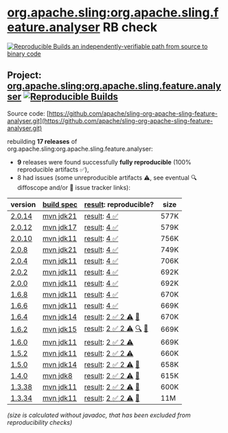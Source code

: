 [org.apache.sling:org.apache.sling.feature.analyser](https://central.sonatype.com/artifact/org.apache.sling/org.apache.sling.feature.analyser/versions) RB check
=======

[![Reproducible Builds](https://reproducible-builds.org/images/logos/rb.svg) an independently-verifiable path from source to binary code](https://reproducible-builds.org/)

## Project: [org.apache.sling:org.apache.sling.feature.analyser](https://central.sonatype.com/artifact/org.apache.sling/org.apache.sling.feature.analyser/versions) [![Reproducible Builds](https://img.shields.io/endpoint?url=https://raw.githubusercontent.com/jvm-repo-rebuild/reproducible-central/master/content/org/apache/sling/org.apache.sling.feature.analyser/badge.json)](https://github.com/jvm-repo-rebuild/reproducible-central/blob/master/content/org/apache/sling/org.apache.sling.feature.analyser/README.md)

Source code: [https://github.com/apache/sling-org-apache-sling-feature-analyser.git](https://github.com/apache/sling-org-apache-sling-feature-analyser.git)

rebuilding **17 releases** of org.apache.sling:org.apache.sling.feature.analyser:
- **9** releases were found successfully **fully reproducible** (100% reproducible artifacts :white_check_mark:),
- 8 had issues (some unreproducible artifacts :warning:, see eventual :mag: diffoscope and/or :memo: issue tracker links):

| version | [build spec](/BUILDSPEC.md) | [result](https://reproducible-builds.org/docs/jvm/): reproducible? | size |
| -- | --------- | ------ | -- |
| [2.0.14](https://central.sonatype.com/artifact/org.apache.sling/org.apache.sling.feature.analyser/2.0.14/pom) | [mvn jdk21](org.apache.sling.feature.analyser-2.0.14.buildspec) | [result](org.apache.sling.feature.analyser-2.0.14.buildinfo): [4 :white_check_mark: ](org.apache.sling.feature.analyser-2.0.14.buildcompare) | 577K |
| [2.0.12](https://central.sonatype.com/artifact/org.apache.sling/org.apache.sling.feature.analyser/2.0.12/pom) | [mvn jdk17](org.apache.sling.feature.analyser-2.0.12.buildspec) | [result](org.apache.sling.feature.analyser-2.0.12.buildinfo): [4 :white_check_mark: ](org.apache.sling.feature.analyser-2.0.12.buildcompare) | 579K |
| [2.0.10](https://central.sonatype.com/artifact/org.apache.sling/org.apache.sling.feature.analyser/2.0.10/pom) | [mvn jdk11](org.apache.sling.feature.analyser-2.0.10.buildspec) | [result](org.apache.sling.feature.analyser-2.0.10.buildinfo): [4 :white_check_mark: ](org.apache.sling.feature.analyser-2.0.10.buildcompare) | 756K |
| [2.0.8](https://central.sonatype.com/artifact/org.apache.sling/org.apache.sling.feature.analyser/2.0.8/pom) | [mvn jdk21](org.apache.sling.feature.analyser-2.0.8.buildspec) | [result](org.apache.sling.feature.analyser-2.0.8.buildinfo): [4 :white_check_mark: ](org.apache.sling.feature.analyser-2.0.8.buildcompare) | 749K |
| [2.0.4](https://central.sonatype.com/artifact/org.apache.sling/org.apache.sling.feature.analyser/2.0.4/pom) | [mvn jdk11](org.apache.sling.feature.analyser-2.0.4.buildspec) | [result](org.apache.sling.feature.analyser-2.0.4.buildinfo): [4 :white_check_mark: ](org.apache.sling.feature.analyser-2.0.4.buildcompare) | 706K |
| [2.0.2](https://central.sonatype.com/artifact/org.apache.sling/org.apache.sling.feature.analyser/2.0.2/pom) | [mvn jdk11](org.apache.sling.feature.analyser-2.0.2.buildspec) | [result](org.apache.sling.feature.analyser-2.0.2.buildinfo): [4 :white_check_mark: ](org.apache.sling.feature.analyser-2.0.2.buildcompare) | 692K |
| [2.0.0](https://central.sonatype.com/artifact/org.apache.sling/org.apache.sling.feature.analyser/2.0.0/pom) | [mvn jdk11](org.apache.sling.feature.analyser-2.0.0.buildspec) | [result](org.apache.sling.feature.analyser-2.0.0.buildinfo): [4 :white_check_mark: ](org.apache.sling.feature.analyser-2.0.0.buildcompare) | 692K |
| [1.6.8](https://central.sonatype.com/artifact/org.apache.sling/org.apache.sling.feature.analyser/1.6.8/pom) | [mvn jdk11](org.apache.sling.feature.analyser-1.6.8.buildspec) | [result](org.apache.sling.feature.analyser-1.6.8.buildinfo): [4 :white_check_mark: ](org.apache.sling.feature.analyser-1.6.8.buildcompare) | 670K |
| [1.6.6](https://central.sonatype.com/artifact/org.apache.sling/org.apache.sling.feature.analyser/1.6.6/pom) | [mvn jdk11](org.apache.sling.feature.analyser-1.6.6.buildspec) | [result](org.apache.sling.feature.analyser-1.6.6.buildinfo): [4 :white_check_mark: ](org.apache.sling.feature.analyser-1.6.6.buildcompare) | 669K |
| [1.6.4](https://central.sonatype.com/artifact/org.apache.sling/org.apache.sling.feature.analyser/1.6.4/pom) | [mvn jdk14](org.apache.sling.feature.analyser-1.6.4.buildspec) | [result](org.apache.sling.feature.analyser-1.6.4.buildinfo): [2 :white_check_mark:  2 :warning:](org.apache.sling.feature.analyser-1.6.4.buildcompare) [:memo:](https://github.com/apache/sling-org-apache-sling-feature-analyser/pull/36) | 670K |
| [1.6.2](https://central.sonatype.com/artifact/org.apache.sling/org.apache.sling.feature.analyser/1.6.2/pom) | [mvn jdk15](org.apache.sling.feature.analyser-1.6.2.buildspec) | [result](org.apache.sling.feature.analyser-1.6.2.buildinfo): [2 :white_check_mark:  2 :warning:](org.apache.sling.feature.analyser-1.6.2.buildcompare) [:mag:](org.apache.sling.feature.analyser-1.6.2.diffoscope) [:memo:](https://github.com/apache/sling-org-apache-sling-feature-analyser/pull/36) | 669K |
| [1.6.0](https://central.sonatype.com/artifact/org.apache.sling/org.apache.sling.feature.analyser/1.6.0/pom) | [mvn jdk11](org.apache.sling.feature.analyser-1.6.0.buildspec) | [result](org.apache.sling.feature.analyser-1.6.0.buildinfo): [2 :white_check_mark:  2 :warning:](org.apache.sling.feature.analyser-1.6.0.buildcompare) | 669K |
| [1.5.2](https://central.sonatype.com/artifact/org.apache.sling/org.apache.sling.feature.analyser/1.5.2/pom) | [mvn jdk11](org.apache.sling.feature.analyser-1.5.2.buildspec) | [result](org.apache.sling.feature.analyser-1.5.2.buildinfo): [2 :white_check_mark:  2 :warning:](org.apache.sling.feature.analyser-1.5.2.buildcompare) | 660K |
| [1.5.0](https://central.sonatype.com/artifact/org.apache.sling/org.apache.sling.feature.analyser/1.5.0/pom) | [mvn jdk14](org.apache.sling.feature.analyser-1.5.0.buildspec) | [result](org.apache.sling.feature.analyser-1.5.0.buildinfo): [2 :white_check_mark:  2 :warning:](org.apache.sling.feature.analyser-1.5.0.buildcompare) [:memo:](https://github.com/apache/sling-org-apache-sling-feature-analyser/pull/36) | 658K |
| [1.4.0](https://central.sonatype.com/artifact/org.apache.sling/org.apache.sling.feature.analyser/1.4.0/pom) | [mvn jdk8](org.apache.sling.feature.analyser-1.4.0.buildspec) | [result](org.apache.sling.feature.analyser-1.4.0.buildinfo): [2 :white_check_mark:  2 :warning:](org.apache.sling.feature.analyser-1.4.0.buildcompare) [:memo:](https://github.com/apache/sling-org-apache-sling-feature-analyser/pull/36) | 615K |
| [1.3.38](https://central.sonatype.com/artifact/org.apache.sling/org.apache.sling.feature.analyser/1.3.38/pom) | [mvn jdk11](org.apache.sling.feature.analyser-1.3.38.buildspec) | [result](org.apache.sling.feature.analyser-1.3.38.buildinfo): [2 :white_check_mark:  2 :warning:](org.apache.sling.feature.analyser-1.3.38.buildcompare) [:memo:](https://github.com/apache/sling-org-apache-sling-feature-analyser/pull/36) | 600K |
| [1.3.34](https://central.sonatype.com/artifact/org.apache.sling/org.apache.sling.feature.analyser/1.3.34/pom) | [mvn jdk11](org.apache.sling.feature.analyser-1.3.34.buildspec) | [result](org.apache.sling.feature.analyser-1.3.34.buildinfo): [2 :white_check_mark:  2 :warning:](org.apache.sling.feature.analyser-1.3.34.buildcompare) [:memo:](https://github.com/apache/sling-org-apache-sling-feature-analyser/pull/36) | 11M |

<i>(size is calculated without javadoc, that has been excluded from reproducibility checks)</i>
